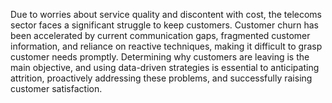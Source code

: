 Due to worries about service quality and discontent with cost, the telecoms sector faces a significant struggle to keep customers. Customer churn has been accelerated by current communication gaps, fragmented customer information, and reliance on reactive techniques, making it difficult to grasp customer needs promptly. Determining why customers are leaving is the main objective, and using data-driven strategies is essential to anticipating attrition, proactively addressing these problems, and successfully raising customer satisfaction.

